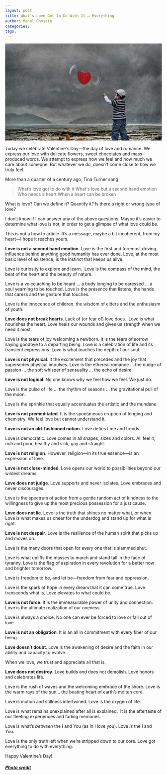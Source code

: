```yaml
---
layout: post
title: What’s Love Got to Do With It … Everything
author: Manal Ghosain
categories:
tags:
---
```


![Loving heart](/images/loving-heart.jpg)

Today we celebrate Valentine's Day—the day of love and romance. We express our love with delicate flowers, sweet chocolates and mass-produced words. We attempt to express how we feel and how much we care about someone. But whatever we do, doesn't come close to how we truly feel. 

More than a quarter of a century ago, Tina Turner sang 

> What’s love got to do with it 
	What's love but a second hand emotion 
	Who needs a heart
	When a heart can be broken

What is love? Can we define it? Quantify it? Is there a right or wrong type of love? 

I don’t know if I can answer any of the above questions. Maybe it’s easier to determine what love is not, in order to get a glimpse of what love could be. 

This is not a how to article. It’s a message, maybe a bit incoherent, from my heart—I hope it reaches yours.  

**Love is not a second hand emotion**. Love is the first and foremost driving influence behind anything good humanity has ever done. Love, at the most basic level of existence, is the instinct that keeps us alive. 

Love is curiosity to explore and learn.  Love is the compass of the mind, the beat of the heart and the beauty of nature. 

Love is a voice aching to be heard … a body longing to be caressed … a soul yearning to be touched. Love is the presence that listens, the hands that caress and the gesture that touches. 

Love is the innocence of children, the wisdom of elders and the enthusiasm of youth. 

**Love does not break hearts**. Lack of (or fear of) love does.  Love is what nourishes the heart. Love heals our wounds and gives us strength when we need it most. 

Love is the tears of joy welcoming a newborn. It is the tears of sorrow saying goodbye to a departing being. Love is a celebration of life and its transient expressions. Love is what touches the depth of our soul. 

**Love is not physical**. It the excitement that precedes and the joy that supersedes physical impulses. Love is the ethereal romance … the nudge of passion … the soft whisper of sensuality … the echo of desire. 

**Love is not logical**. No one knows why we feel how we feel. We just do. 

Love is the pulse of life … the rhythm of seasons … the gravitational pull of the moon. 

Love is the sprinkle that equally accentuates the artistic and the mundane. 

**Love is not premeditated**. It is the spontaneous eruption of longing and chemistry. We feel love but cannot understand it. 

**Love is not an old-fashioned notion**. Love defies time and trends. 

Love is democratic. Love comes in all shapes, sizes and colors. All feel it, rich and poor, healthy and sick, gay and straight. 

**Love is not religion**. However, religion—in its true essence—is an expression of love. 

**Love is not close-minded**. Love opens our world to possibilities beyond our wildest dreams. 

**Love does not judge**. Love supports and never isolates. Love embraces and never discourages. 

Love is the spectrum of action from a gentle random act of kindness to the willingness to give up the most precious possession for a just cause. 

**Love does not lie**. Love is the truth that shines no matter what, or when. Love is what makes us cheer for the underdog and stand up for what is right. 

**Love is not despair**. Love is the resilience of the human spirit that picks up and moves on. 

Love is the many doors that open for every one that is slammed shut. 

Love is what uplifts the masses to march and stand tall in the face of tyranny. Love is the flag of aspiration in every revolution for a better now and brighter tomorrow. 

Love is freedom to be, and let be—freedom from fear and oppression. 

Love is the spark of hope in every dream that it can come true. Love transcends what is. Love elevates to what could be. 

**Love is not force**. It is the immeasurable power of unity and connection.  Love is the ultimate realization of our oneness. 

Love is always a choice. No one can ever be forced to love or fall out of love. 

**Love is not an obligation**. It is an all in commitment with every fiber of our being. 

**Love doesn’t doubt**. Love is the awakening of desire and the faith in our ability and capacity to evolve. 

When we love, we trust and appreciate all that is. 

**Love does not destroy**. Love builds and does not demolish. Love honors and celebrates life. 

Love is the rush of waves and the welcoming embrace of the shore. Love is the warm rays of the sun… the beating heart of earth’s molten core. 

Love is motion and stillness intertwined. Love is the oxygen of life. 

Love is what remains unexplained after all is explained.  It is the aftertaste of our fleeting experiences and fading memories. 

Love is what’s _between_ the I and You (as in I love you). Love _is_ the I and You. 

Love is the only truth left when we’re stripped down to our core. Love got everything to do with everything. 

Happy Valentine’s Day! 

##### [Photo credit](http://www.flickr.com/photos/h-k-d/4110421350/)